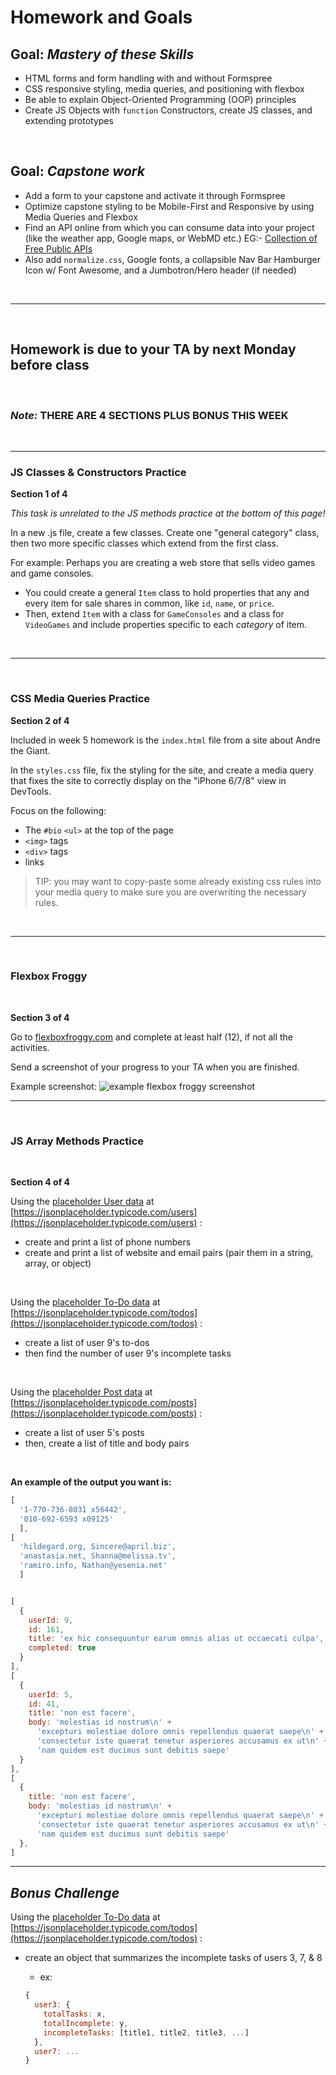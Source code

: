 # Homework and Goals

## Goal: _Mastery of these Skills_

- HTML forms and form handling with and without Formspree
- CSS responsive styling, media queries, and positioning with flexbox
- Be able to explain Object-Oriented Programming (OOP) principles
- Create JS Objects with `function` Constructors, create JS classes, and extending prototypes

<br>

## Goal: _Capstone work_

- Add a form to your capstone and activate it through Formspree
- Optimize capstone styling to be Mobile-First and Responsive by using Media Queries and Flexbox
- Find an API online from which you can consume data into your project (like the weather app, Google maps, or WebMD etc.) EG:- [Collection of Free Public APIs](https://github.com/public-apis/public-apis#public-apis--)
- Also add `normalize.css`, Google fonts, a collapsible Nav Bar Hamburger Icon w/ Font Awesome, and a Jumbotron/Hero header (if needed)

<br>

---

<br>

## Homework is due to your TA by next Monday before class
<br>

### _Note:_ **THERE ARE 4 SECTIONS PLUS BONUS THIS WEEK**
<br>

---

### JS Classes & Constructors Practice

**Section 1 of 4**

*This task is unrelated to the JS methods practice at the bottom of this page!*

In a new .js file, create a few classes. Create one "general category" class, then two more specific classes which extend from the first class.

For example: Perhaps you are creating a web store that sells video games and game consoles.

- You could create a general `Item` class to hold properties that any and every item for sale shares in common, like `id`, `name`, or `price`.
- Then, extend `Item` with a class for `GameConsoles` and a class for `VideoGames` and include properties specific to each _category_ of item.

<br>

---
<br>

### CSS Media Queries Practice

**Section 2 of 4**

Included in week 5 homework is the `index.html` file from a site about Andre the Giant.

In the `styles.css` file, fix the styling for the site, and create a media query that fixes the site to correctly display on the "iPhone 6/7/8" view in DevTools.

Focus on the following:

- The `#bio` `<ul>` at the top of the page
- `<img>` tags
- `<div>` tags
- links

> TIP: you may want to copy-paste some already existing css rules into your media query to make sure you are overwriting the necessary rules.

<br>

---
<br>

### Flexbox Froggy
<br>

**Section 3 of 4**

Go to [flexboxfroggy.com](https://flexboxfroggy.com/) and complete at least half (12), if not all the activities.

Send a screenshot of your progress to your TA when you are finished.

Example screenshot:
![example flexbox froggy screenshot](img/flexboxFroggyScreenshot.png)
<br>

---

<br>

### JS Array Methods Practice

<br>

**Section 4 of 4**


Using the [placeholder User data](https://jsonplaceholder.typicode.com/users) at [https://jsonplaceholder.typicode.com/users](https://jsonplaceholder.typicode.com/users) :

- create and print a list of phone numbers
- create and print a list of website and email pairs (pair them in a string, array, or object)

<br>

Using the [placeholder To-Do data](https://jsonplaceholder.typicode.com/todos) at [https://jsonplaceholder.typicode.com/todos](https://jsonplaceholder.typicode.com/todos) :

- create a list of user 9's to-dos
- then find the number of user 9's incomplete tasks

<br>

Using the [placeholder Post data](https://jsonplaceholder.typicode.com/posts) at [https://jsonplaceholder.typicode.com/posts](https://jsonplaceholder.typicode.com/posts) :

- create a list of user 5's posts
- then, create a list of title and body pairs

<br>

<b>An example of the output you want is:</b>

```javascript
[
  '1-770-736-8031 x56442',
  '010-692-6593 x09125'
  ],
[
  'hildegard.org, Sincere@april.biz',
  'anastasia.net, Shanna@melissa.tv',
  'ramiro.info, Nathan@yesenia.net'
  ]


[
  {
    userId: 9,
    id: 161,
    title: 'ex hic consequuntur earum omnis alias ut occaecati culpa',
    completed: true
  }
],
[
  {
    userId: 5,
    id: 41,
    title: 'non est facere',
    body: 'molestias id nostrum\n' +
      'excepturi molestiae dolore omnis repellendus quaerat saepe\n' +
      'consectetur iste quaerat tenetur asperiores accusamus ex ut\n' +
      'nam quidem est ducimus sunt debitis saepe'
  }
],
[
  {
    title: 'non est facere',
    body: 'molestias id nostrum\n' +
      'excepturi molestiae dolore omnis repellendus quaerat saepe\n' +
      'consectetur iste quaerat tenetur asperiores accusamus ex ut\n' +
      'nam quidem est ducimus sunt debitis saepe'
  },
]
```

---

## _Bonus Challenge_

Using the [placeholder To-Do data](https://jsonplaceholder.typicode.com/todos) at [https://jsonplaceholder.typicode.com/todos](https://jsonplaceholder.typicode.com/todos) :

- create an object that summarizes the incomplete tasks of users 3, 7, & 8
  - ex:

  ```javascript
  {
    user3: {
      totalTasks: x,
      totalIncomplete: y,
      incompleteTasks: [title1, title2, title3, ...]
    },
    user7: ...
  }
  ```
